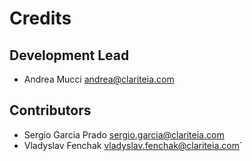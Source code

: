 Credits
=======

Development Lead
----------------

* Andrea Mucci <andrea@clariteia.com>

Contributors
------------

* Sergio Garcia Prado <sergio.garcia@clariteia.com>
* Vladyslav Fenchak <vladyslav.fenchak@clariteia.com>`

